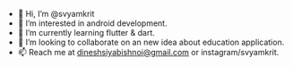 - 👋 Hi, I’m @svyamkrit
- 👀 I’m interested in android development.
- 🌱 I’m currently learning flutter & dart.
- 💞️ I’m looking to collaborate on an new idea about education application.
- 📫 Reach me at dineshsiyabishnoi@gmail.com or instagram/svyamkrit.

<!---
svyamkrit/svyamkrit is a ✨ special ✨ repository because its `README.md` (this file) appears on your GitHub profile.
You can click the Preview link to take a look at your changes.
--->
